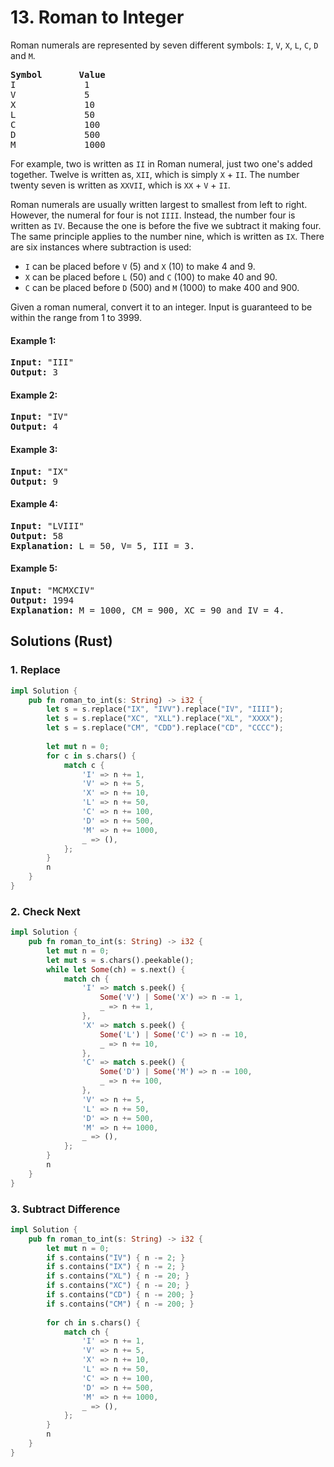 # 13. Roman to Integer
Roman numerals are represented by seven different symbols: ```I```, ```V```, ```X```, ```L```, ```C```, ```D``` and ```M```.

<pre>
<strong>Symbol</strong>       <strong>Value</strong>
I             1
V             5
X             10
L             50
C             100
D             500
M             1000
</pre>

For example, two is written as ```II``` in Roman numeral, just two one's added together. Twelve is written as, ```XII```, which is simply ```X``` + ```II```. The number twenty seven is written as ```XXVII```, which is ```XX``` + ```V``` + ```II```.

Roman numerals are usually written largest to smallest from left to right. However, the numeral for four is not ```IIII```. Instead, the number four is written as ```IV```. Because the one is before the five we subtract it making four. The same principle applies to the number nine, which is written as ```IX```. There are six instances where subtraction is used:

* ```I``` can be placed before ```V``` (5) and ```X``` (10) to make 4 and 9.
* ```X``` can be placed before ```L``` (50) and ```C``` (100) to make 40 and 90.
* ```C``` can be placed before ```D``` (500) and ```M``` (1000) to make 400 and 900.

Given a roman numeral, convert it to an integer. Input is guaranteed to be within the range from 1 to 3999.

#### Example 1:
<pre>
<strong>Input:</strong> "III"
<strong>Output:</strong> 3
</pre>

#### Example 2:
<pre>
<strong>Input:</strong> "IV"
<strong>Output:</strong> 4
</pre>

#### Example 3:
<pre>
<strong>Input:</strong> "IX"
<strong>Output:</strong> 9
</pre>

#### Example 4:
<pre>
<strong>Input:</strong> "LVIII"
<strong>Output:</strong> 58
<strong>Explanation:</strong> L = 50, V= 5, III = 3.
</pre>

#### Example 5:
<pre>
<strong>Input:</strong> "MCMXCIV"
<strong>Output:</strong> 1994
<strong>Explanation:</strong> M = 1000, CM = 900, XC = 90 and IV = 4.
</pre>

## Solutions (Rust)

### 1. Replace
```Rust
impl Solution {
    pub fn roman_to_int(s: String) -> i32 {
        let s = s.replace("IX", "IVV").replace("IV", "IIII");
        let s = s.replace("XC", "XLL").replace("XL", "XXXX");
        let s = s.replace("CM", "CDD").replace("CD", "CCCC");
 
        let mut n = 0;
        for c in s.chars() {
            match c {
                'I' => n += 1,
                'V' => n += 5,
                'X' => n += 10,
                'L' => n += 50,
                'C' => n += 100,
                'D' => n += 500,
                'M' => n += 1000,
                _ => (),
            };
        }
        n
    }
}
```

### 2. Check Next
```Rust
impl Solution {
    pub fn roman_to_int(s: String) -> i32 {
        let mut n = 0;
        let mut s = s.chars().peekable();
        while let Some(ch) = s.next() {
            match ch {
                'I' => match s.peek() {
                    Some('V') | Some('X') => n -= 1,
                    _ => n += 1,
                },
                'X' => match s.peek() {
                    Some('L') | Some('C') => n -= 10,
                    _ => n += 10,
                },
                'C' => match s.peek() {
                    Some('D') | Some('M') => n -= 100,
                    _ => n += 100,
                },
                'V' => n += 5,
                'L' => n += 50,
                'D' => n += 500,
                'M' => n += 1000,
                _ => (),
            };
        }
        n
    }
}
```

### 3. Subtract Difference
```Rust
impl Solution {
    pub fn roman_to_int(s: String) -> i32 {
        let mut n = 0;
        if s.contains("IV") { n -= 2; }
        if s.contains("IX") { n -= 2; }
        if s.contains("XL") { n -= 20; }
        if s.contains("XC") { n -= 20; }
        if s.contains("CD") { n -= 200; }
        if s.contains("CM") { n -= 200; }
 
        for ch in s.chars() {
            match ch {
                'I' => n += 1,
                'V' => n += 5,
                'X' => n += 10,
                'L' => n += 50,
                'C' => n += 100,
                'D' => n += 500,
                'M' => n += 1000,
                _ => (),
            };
        }
        n
    }
}
```
